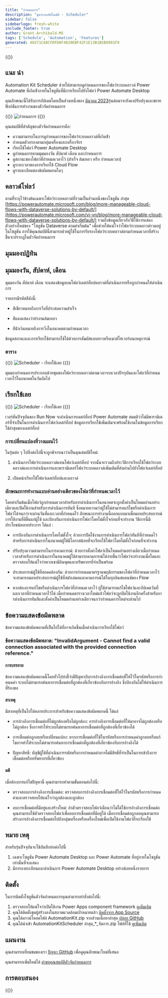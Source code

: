 ```yaml
---
title: "กำหนดการ"
description: "ชุดระบบอัตโนมัติ - Scheduler"
sidebar: false
sidebarlogo: fresh-white
include_footer: true
author: Grant-Archibald-MS
tags: ['Schedule', 'Automation', 'Features']
generated: 48371CA8CFDFD0F4020EBF42F1E13B1B5B8901F9
---
```


{{<toc>}}

## แนะ นำ

Automation Kit Scheduler ช่วยให้สามารถดูกําหนดการของโฟลว์ระบบคลาวด์ Power Automate ที่เกิดซ้ําภายในโซลูชันที่มีการเรียกไปยังโฟลว์ Power Automate Desktop

คุณลักษณะนี้ได้รับการอัปเดตโดยเป็นส่วนหนึ่งของ [มีนาคม 2023](/th/releases/march-2023)รุ่นต่อมาจะยังคงปรับปรุงและขยายฟังก์ชันการทํางานของตัวจัดกําหนดการ

{{<border>}}
![กำหนดการ](/images/schedule.png)
{{</border>}}

คุณสมบัติที่สําคัญของตัวจัดกําหนดการคือ:

- ความสามารถในการดูกําหนดการของโฟลว์ระบบคลาวด์ที่เกิดซ้ํา
- กําหนดตัวกรองตามกลุ่มเครื่องและเครื่องจักร
- เรียกใช้โฟลว์ Power Automate Desktop
- ดูกําหนดการตามมุมมองวัน สัปดาห์ เดือน และกําหนดการ
- ดูสถานะของโฟลว์ที่กําหนดเวลาไว้ (สําเร็จ ล้มเหลว หรือ กําหนดเวลา)
- ดูระยะเวลาของการเรียกใช้ Cloud Flow
- ดูรายละเอียดของข้อผิดพลาดใดๆ

## คลาวด์โฟลว์

ตามที่ระบุไว้ข้างต้นเฉพาะโฟลว์ระบบคลาวด์ที่รวมเป็นส่วนหนึ่งของโซลูชัน ล่าสุด [https://powerautomate.microsoft.com/blog/more-manageable-cloud-flows-with-dataverse-solutions-by-default/](https://powerautomate.microsoft.com/vi-vn/blog/more-manageable-cloud-flows-with-dataverse-solutions-by-default/) รวมถึงข้อมูลเกี่ยวกับวิธีใช้การแสดงตัวอย่างใหม่ของ "โซลูชัน Dataverse ตามค่าเริ่มต้น" เพื่อช่วยให้แน่ใจว่าโฟลว์ระบบคลาวด์รวมอยู่ในโซลูชัน การใช้คุณสมบัตินี้สามารถช่วยผู้ใช้ในการรับรองโฟลว์ระบบคลาวด์ตามกําหนดเวลาที่สร้างขึ้นจะปรากฏในตัวจัดกําหนดการ

## มุมมองปฏิทิน

## มุมมองวัน, สัปดาห์, เดือน

มุมมองวัน สัปดาห์ เดือน จะแสดงข้อมูลบนโฟลว์เดสก์ท็อปคลาวด์ที่ดําเนินการหรือถูกกําหนดให้ดําเนินการ

รายการมีรหัสสีดังนี้:

- สีเขียวหมายถึงการวิ่งที่ประสบความสําเร็จ

- สีแดงแสดงว่าทํางานล้มเหลว

- สีน้ําเงินหมายถึงการวิ่งในอนาคตตามกําหนดเวลา

ข้อมูลสถานะและการเรียกใช้สามารถใช้ได้ด้วยการสัมผัสแบบยาวหรือเมาส์โฮเวอร์บนเหตุการณ์

### ตาราง

{{<border>}}
![Scheduler - เรียกใช้เลย](/images/scheduler-schedule-view.png)
{{</border>}}

มุมมองกําหนดการประกอบด้วยชุดของโฟลว์ระบบคลาวด์ตามเวลาจากเวลาปัจจุบันและโฟลว์ที่กําหนดเวลาไว้ในอนาคตในวันถัดไป

## เรียกใช้เลย

{{<border>}}
![Scheduler - เรียกใช้เลย](/images/scheduler-run-now.png)
{{</border>}}

เวอร์ชันปัจจุบันของ Run Now จะดําเนินการเดสก์ท็อป Power Automate สมมติว่าไม่มีพารามิเตอร์ที่จําเป็นในการดําเนินการโฟลว์เดสก์ท็อป ข้อมูลการเรียกใช้เพิ่มเติมจะพร้อมใช้งานในข้อมูลการเรียกใช้ล่าสุดของเดสก์ท็อป

### การเปลี่ยนแปลงที่วางแผนไว้

ในรุ่นต่อ ๆ ไปสิ่งต่อไปนี้จะถูกพิจารณาว่าเป็นคุณสมบัติใหม่:

1. ดําเนินการโฟลว์ระบบคลาวด์แทนโฟลว์เดสก์ท็อป จากนั้นจะรวมถึงประวัติการเรียกใช้โฟลว์ระบบคลาวด์และการดําเนินการและพารามิเตอร์โฟลว์ระบบคลาวด์เพิ่มเติมที่ส่งผ่านไปยังโฟลว์เดสก์ท็อป

2. เปิดหน้าเรียกใช้โฟลว์เดสก์ท็อปและคลาวด์

### ลักษณะการทํางานแบบอ่านอย่างเดียวของโฟลว์ที่กําหนดเวลาไว้

โดยค่าเริ่มต้นเมื่อโฟลว์ถูกกําหนดเวลาสําหรับการดําเนินการในอนาคตจะถูกตั้งค่าเป็นโหมดอ่านอย่างเดียวและปิดใช้งานสําหรับการดําเนินการทันที ซึ่งหมายความว่าผู้ใช้ไม่สามารถแก้ไขหรือดําเนินการโฟลว์ได้จนกว่าจะผ่านวันที่และเวลาที่กําหนดไว้ ลักษณะการทํางานนี้ออกแบบมาเพื่อมอบประสบการณ์การใช้งานที่ดีขึ้นแก่ผู้ใช้ และป้องกันการดําเนินการโฟลว์โดยไม่ตั้งใจก่อนที่จะทํางาน
วิธีการนี้มีประโยชน์หลายประการ ได้แก่ :

- การป้องกันการดําเนินการโดยไม่ตั้งใจ: ด้วยการปิดใช้งานการดําเนินการโฟลว์ทันทีที่กําหนดไว้สําหรับการดําเนินการในอนาคตผู้ใช้มีโอกาสน้อยที่จะเรียกใช้โฟลว์โดยไม่ตั้งใจก่อนที่จะทํางาน

- ปรับปรุงความสามารถในการคาดการณ์: ด้วยการตั้งค่าโฟลว์เป็นโหมดอ่านอย่างเดียวเมื่อกําหนดเวลาสําหรับการดําเนินการในอนาคตผู้ใช้สามารถคาดการณ์ได้ง่ายขึ้นว่าโฟลว์จะทํางานเมื่อใดและตรวจสอบให้แน่ใจว่าพวกเขามีอินพุตและทรัพยากรที่จําเป็นพร้อม

- ประสบการณ์ผู้ใช้ที่สอดคล้องกัน: ด้วยการกําหนดมาตรฐานพฤติกรรมของโฟลว์ที่กําหนดเวลาไว้ จะสามารถมอบประสบการณ์ผู้ใช้ที่สม่ําเสมอและคาดการณ์ได้ในทุกอินสแตนซ์ของ Flow

- หากต้องการแก้ไขหรือดําเนินการโฟลว์ที่กําหนดเวลาไว้ ผู้ใช้สามารถแก้ไขโฟลว์และอัปเดตวันที่และเวลาที่กําหนดเวลาไว้ได้ เมื่อกําหนดตารางเวลาใหม่แล้วโฟลว์จะถูกปิดใช้งานอีกครั้งสําหรับการดําเนินการทันทีและตั้งค่าเป็นโหมดอ่านอย่างเดียวจนกว่ากําหนดการใหม่จะผ่านไป

## ข้อความแสดงข้อผิดพลาด

ข้อความแสดงข้อผิดพลาดที่เป็นไปได้ที่อาจเกิดขึ้นเมื่อดําเนินการเรียกใช้โฟลว์

### ข้อความแสดงข้อผิดพลาด: "InvalidArgument - Cannot find a valid connection associated with the provided connection reference."

#### การบรรยาย

ข้อความแสดงข้อผิดพลาดนี้โดยทั่วไปบ่งชี้ว่ามีปัญหากับการอ้างอิงการเชื่อมต่อที่ให้ไว้ในรหัสหรือการกําหนดค่า ระบบไม่สามารถค้นหาการเชื่อมต่อที่ถูกต้องที่เกี่ยวข้องกับการอ้างอิง ซึ่งป้องกันไม่ให้ดําเนินการที่ร้องขอ

#### สาเหตุ

มีสาเหตุที่เป็นไปได้หลายประการสําหรับข้อความแสดงข้อผิดพลาดนี้ ได้แก่

- การอ้างอิงการเชื่อมต่อที่ไม่ถูกต้องหรือไม่ถูกต้อง: การอ้างอิงการเชื่อมต่อที่ให้มาอาจไม่ถูกต้องหรือไม่ถูกต้อง ซึ่งอาจทําให้ระบบไม่สามารถค้นหาการเชื่อมต่อที่ถูกต้องที่เกี่ยวข้องได้

- การเชื่อมต่อถูกลบหรือเปลี่ยนแปลง: หากการเชื่อมต่อที่ใช้ในรหัสหรือการกําหนดค่าถูกลบหรือแก้ไขอาจทําให้ระบบไม่สามารถค้นหาการเชื่อมต่อที่ถูกต้องที่เกี่ยวข้องกับการอ้างอิงได้

- ปัญหาสิทธิ์: บัญชีผู้ใช้ที่ดําเนินการรหัสหรือการกําหนดค่าอาจไม่มีสิทธิ์ที่จําเป็นในการเข้าถึงการเชื่อมต่อหรือทรัพยากรที่เกี่ยวข้อง

#### มติ

เมื่อต้องการแก้ไขปัญหานี้ คุณสามารถทําตามขั้นตอนต่อไปนี้:

- ตรวจสอบการอ้างอิงการเชื่อมต่อ: ตรวจสอบการอ้างอิงการเชื่อมต่อที่ให้ไว้ในรหัสหรือการกําหนดค่าและตรวจสอบให้แน่ใจว่าถูกต้องและถูกต้อง

- ลบการเชื่อมต่อที่มีอยู่และสร้างใหม่: ถ้าตัวตรวจสอบโฟลว์เตือนว่าไม่ได้ใช้การอ้างอิงการเชื่อมต่อ คุณสามารถใช้ตัวตรวจสอบโฟลว์เพื่อลบการเชื่อมต่อที่มีอยู่ได้ เมื่อการเชื่อมต่อถูกลบคุณสามารถสร้างการอ้างอิงการเชื่อมต่อไปยังกลุ่มเครื่องหรือเครื่องใหม่เพื่อเปิดใช้งานโฟลว์ที่จะเรียกใช้

## หมาย เหตุ

สําหรับรุ่นปัจจุบันจะใช้บันทึกย่อต่อไปนี้

1. เฉพาะโซลูชัน Power Automate Desktop และ Power Automate ที่อยู่ภายในโซลูชันเท่านั้นที่จะแสดง
1. มีการลงทะเบียนและดําเนินการ Power Automate Desktop อย่างน้อยหนึ่งรายการ

## ติดตั้ง

ในการติดตั้งโซลูชันตัวจัดกําหนดการคุณสามารถทําสิ่งต่อไปนี้:

1. ตรวจสอบให้แน่ใจว่าเปิดใช้งาน Power Apps component framework <a href="https://learn.microsoft.com/en-us/power-apps/developer/component-framework/component-framework-for-canvas-apps#enable-the-power-apps-component-framework-feature" target="_blank">ดูเพิ่มเติม</a>
1. คุณได้ติดตั้งชุดผู้สร้างลงในสภาพแวดล้อมเป้าหมายแล้ว <a href="https://appsource.microsoft.com/en-us/product/dynamics-365/microsoftpowercatarch.creatorkit1" target="_blank">ติดตั้งจาก App Source</a>
1. คุณได้ดาวน์โหลดไฟล์ AutomationKit.zip จากส่วนเนื้อหาล่าสุด <a href="https://github.com/microsoft/powercat-automation-kit/releases" target="_blank">ปล่อย GitHub</a>
1. คุณได้นําเข้า AutomationKitScheduler ล่าสุด_*_จัดการ.zip ไฟล์ที่ใช้ <a href='https://learn.microsoft.com/en-us/power-apps/maker/data-platform/import-update-export-solutions' target="_blank">ดูเพิ่มเติม</a>

## แผนงาน

คุณสามารถเยี่ยมชมของเรา <a href="https://github.com/microsoft/powercat-automation-kit/issues?q=is%3Aissue+is%3Aopen+label%3Ascheduler" target="_blank">ปัญหา GitHub</a> เพื่อดูคุณลักษณะใหม่ที่เสนอ

คุณสามารถเพิ่มใหม่ได้ <a href="https://github.com/microsoft/powercat-automation-kit/issues/new?assignees=&labels=automation-kit%2Cenhancement%2Cscheduler&template=2-automation-kit-feature.yml&title=%5BAutomation+Kit+-+Feature%5D%3A+FEATURE+TITLE" target="_blank">คําขอคุณสมบัติตัวจัดกําหนดการ</a>

## การตอบสนอง

{{<questions name="/content/th/features/scheduler.json" completed="ขอขอบคุณที่ให้ข้อเสนอแนะ" showNavigationButtons="false" locale="th">}}
